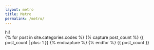 ```yaml
---
layout: metro
title: Metro
permalink: /metro/
---
```


<div class="tile bg-cyan">
    <div class="brand">
    	hi!
        <div class="badge">{% for post in site.categories.codes %}
   {% capture post_count %} {{ post_count | plus: 1 }} {% endcapture %}
{% endfor %}
{{ post_count }}</div>
    </div>
</div>